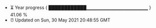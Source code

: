 - ⏳ Year progress { ████████████▁▁▁▁▁▁▁▁▁▁▁▁▁▁▁▁▁▁ } 41.06 %
- ⏰ Updated on Sun, 30 May 2021 20:48:55 GMT

